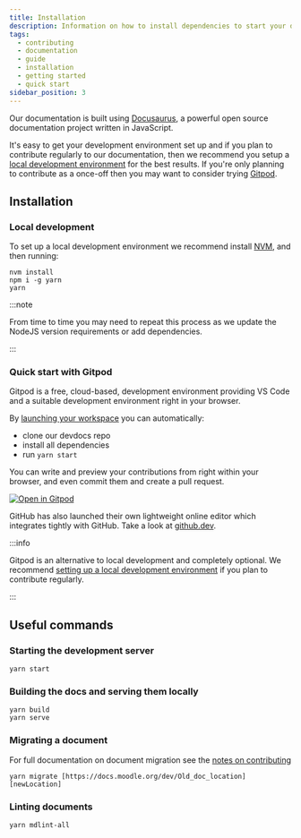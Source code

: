```yaml
---
title: Installation
description: Information on how to install dependencies to start your development
tags:
  - contributing
  - documentation
  - guide
  - installation
  - getting started
  - quick start
sidebar_position: 3
---
```


Our documentation is built using [Docusaurus](https://docusarus.io), a powerful open source documentation project written in JavaScript.

It's easy to get your development environment set up and if you plan to contribute regularly to our documentation, then we recommend you setup a [local development environment](#local-development) for the best results. If you're only planning to contribute as a once-off then you may want to consider trying [Gitpod](#quick-start-with-gitpod).

## Installation

### Local development

To set up a local development environment we recommend install [NVM](https://github.com/nvm-sh/nvm), and then running:

```console
nvm install
npm i -g yarn
yarn
```

:::note

From time to time you may need to repeat this process as we update the NodeJS version requirements or add dependencies.

:::

### Quick start with Gitpod

Gitpod is a free, cloud-based, development environment providing VS Code and a suitable development environment right in your browser.

By [launching your workspace](https://gitpod.io/#https://github.com/moodle/devdocs) you can automatically:

- clone our devdocs repo
- install all dependencies
- run `yarn start`

You can write and preview your contributions from right within your browser, and
even commit them and create a pull request.

[![Open in Gitpod](https://gitpod.io/button/open-in-gitpod.svg)](https://gitpod.io/#https://github.com/moodle/devdocs)

GitHub has also launched their own lightweight online editor which integrates tightly with GitHub. Take a look at [github.dev](https://github.dev/moodle/devdocs).

:::info

Gitpod is an alternative to local development and completely optional. We recommend [setting up a local development environment](#installation) if you plan to contribute regularly.

:::

## Useful commands

### Starting the development server

```console
yarn start
```

### Building the docs and serving them locally

```console
yarn build
yarn serve
```

### Migrating a document

For full documentation on document migration see the [notes on contributing](./contributing.md#migrating-legacy-docs)

```console
yarn migrate [https://docs.moodle.org/dev/Old_doc_location] [newLocation]
```

### Linting documents

```console
yarn mdlint-all
```
